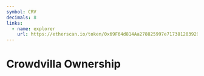 ```yaml
---
symbol: CRV
decimals: 8
links:
  - name: explorer
    url: https://etherscan.io/token/0x69F64d814Aa278825997e71738120392993973A4
---
```


# Crowdvilla Ownership

